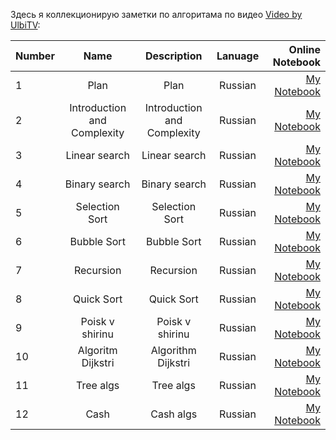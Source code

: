 Здесь я коллекционирую заметки по алгоритама по видео [Video by UlbiTV](https://www.youtube.com/watch?v=NErrGZ64OdE&list=PLdrkFH5HIVuAJvRhkOs-Mce6MoolrHSUm&index=4&t=3s):

| Number        | Name                             | Description                                                   |  Lanuage         |  Online Notebook | 
| ------------- |:--------------------------------:|:-------------------------------------------------------------:|:----------------:|-----------------:|
|  1            |       Plan                |  Plan                     | Russian       | [My Notebook](https://colab.research.google.com/github/BISH0808/Algorithms/blob/main/Notes_from_UlbiTV_video/Plan.ipynb)
|  2           |       Introduction and Complexity        |  Introduction and Complexity                       | Russian       | [My Notebook](https://colab.research.google.com/drive/1OmeFxaKt-RNNAOjH0W_ukxTgJ0QJAgfn#scrollTo=sz3bAXlMTyTk)
|  3          |       Linear search        |  Linear search                    | Russian       | [My Notebook](https://colab.research.google.com/drive/1cNVcU7RogQgMvsHNb9ksvmC3hkqwIvVt)
|  4          |       Binary search        |  Binary  search                    | Russian       | [My Notebook](https://colab.research.google.com/drive/1T53eR84OKIKn1xv4IejU5ncGEMbB8Vfe#scrollTo=U8y0SeS-aGC1)
|  5          |       Selection Sort        |  Selection Sort                    | Russian       | [My Notebook](https://colab.research.google.com/drive/1fgS2KXadh6NwbQnVKRbNrjyyiopXAhUE#scrollTo=o_mbMlUOgiit)
|  6          |       Bubble Sort        |  Bubble Sort                    | Russian       | [My Notebook](https://colab.research.google.com/drive/1yGpRiXrxBDUgoxw5Dbi_bolu3hFGRZSJ#scrollTo=WsuSS_nL-DNl)
|  7          |       Recursion        |  Recursion                    | Russian       | [My Notebook](https://colab.research.google.com/drive/1n53HuyRqA-uKMwYSp2jNIxSt6PKIO6AZ#scrollTo=5v5j4izjY8DL)
|  8         |       Quick Sort        |  Quick Sort                    | Russian       | [My Notebook](https://colab.research.google.com/drive/1rtXPxQIY-Is5VzYkw-OvHxao9LqUPrQr#scrollTo=z3hyF8a5EOx9)
|  9         |       Poisk v shirinu       |   Poisk v shirinu                   | Russian       | [My Notebook](https://colab.research.google.com/drive/14p2X8eyxQGClEgI0c2kJh-YdZPIM9_S5#scrollTo=xFKxmMnzsrZ1)
|  10         |       Algoritm Dijkstri       |   Algorithm Dijkstri                   | Russian       | [My Notebook](https://colab.research.google.com/drive/1CFSimWfPbBRWghI1-ivaXx-53pD1ilvA#scrollTo=eNXr-2yHvlPx)
|  11        |       Tree algs      |  Tree algs                    | Russian       | [My Notebook](https://colab.research.google.com/drive/1nGWOl7mcvyNc2duhIEtfI4klqgVneu1D)
|  12        |       Сash       |   Cash algs                 | Russian       | [My Notebook](https://colab.research.google.com/drive/1iZ4x8iVOluz_0jJ9bN2f0OHsPGfB5XT7#scrollTo=vzKVsAglkXnd)



